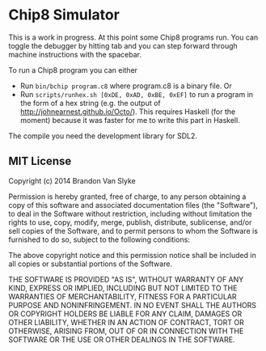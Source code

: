 
# Chip8 Simulator

This is a work in progress. At this point some Chip8 programs run. You can toggle the debugger by
hitting tab and you can step forward through machine instructions with the spacebar.


To run a Chip8 program you can either

- Run `bin/bchip program.c8` where program.c8 is a binary file. Or
- Run `scripts/runhex.sh [0xDE, 0xAD, 0xBE, 0xEF]` to run a program in the form of a hex string (e.g. the output of http://johnearnest.github.io/Octo/). This requires Haskell (for the moment) because it was faster for me to write this part in Haskell.


The compile you need the development library for SDL2.


## MIT License

Copyright (c) 2014 Brandon Van Slyke

Permission is hereby granted, free of charge, to any person obtaining a copy of this software and associated documentation files (the "Software"), to deal in the Software without restriction, including without limitation the rights to use, copy, modify, merge, publish, distribute, sublicense, and/or sell copies of the Software, and to permit persons to whom the Software is furnished to do so, subject to the following conditions:

The above copyright notice and this permission notice shall be included in all copies or substantial portions of the Software.

THE SOFTWARE IS PROVIDED "AS IS", WITHOUT WARRANTY OF ANY KIND, EXPRESS OR IMPLIED, INCLUDING BUT NOT LIMITED TO THE WARRANTIES OF MERCHANTABILITY, FITNESS FOR A PARTICULAR PURPOSE AND NONINFRINGEMENT. IN NO EVENT SHALL THE AUTHORS OR COPYRIGHT HOLDERS BE LIABLE FOR ANY CLAIM, DAMAGES OR OTHER LIABILITY, WHETHER IN AN ACTION OF CONTRACT, TORT OR OTHERWISE, ARISING FROM, OUT OF OR IN CONNECTION WITH THE SOFTWARE OR THE USE OR OTHER DEALINGS IN THE SOFTWARE.
